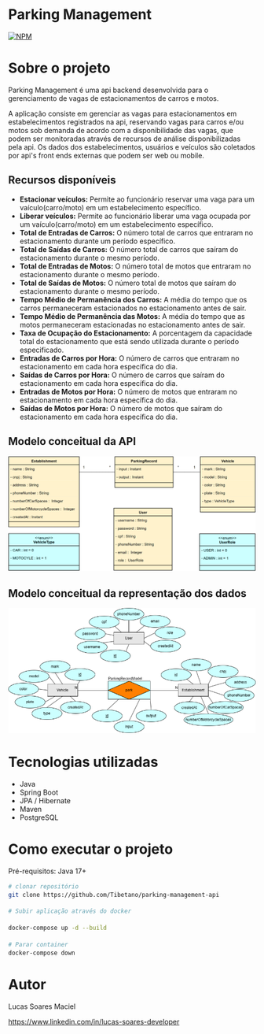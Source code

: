 # Parking Management 
[![NPM](https://img.shields.io/npm/l/react)](https://github.com/Tibetano/parking-management-api/blob/main/LICENSE) 






# Sobre o projeto
Parking Management  é uma api backend desenvolvida para o gerenciamento de vagas de estacionamentos de carros e motos.

A aplicação consiste em gerenciar as vagas para estacionamentos em estabelecimentos registrados na api, reservando vagas para carros e/ou motos sob demanda de acordo com a disponibilidade das vagas, que podem ser monitoradas através de recursos de análise disponibilizadas pela api. Os dados dos estabelecimentos, usuários e veículos são coletados por api's front ends externas que podem ser web ou mobile.

## Recursos disponíveis

- **Estacionar veículos:** Permite ao funcionário reservar uma vaga para um vaículo(carro/moto) em um estabelecimento específico.
- **Liberar veículos:** Permite ao funcionário liberar uma vaga ocupada por um vaículo(carro/moto) em um estabelecimento específico.
- **Total de Entradas de Carros:** O número total de carros que entraram no estacionamento durante um período específico.
- **Total de Saídas de Carros:** O número total de carros que saíram do estacionamento durante o mesmo período.
- **Total de Entradas de Motos:** O número total de motos que entraram no estacionamento durante o mesmo período.
- **Total de Saídas de Motos:** O número total de motos que saíram do estacionamento durante o mesmo período.
- **Tempo Médio de Permanência dos Carros:** A média do tempo que os carros permaneceram estacionados no estacionamento antes de sair.
- **Tempo Médio de Permanência das Motos:** A média do tempo que as motos permaneceram estacionadas no estacionamento antes de sair.
- **Taxa de Ocupação do Estacionamento:** A porcentagem da capacidade total do estacionamento que está sendo utilizada durante o período especificado.
- **Entradas de Carros por Hora:** O número de carros que entraram no estacionamento em cada hora específica do dia.
- **Saídas de Carros por Hora:** O número de carros que saíram do estacionamento em cada hora específica do dia.
- **Entradas de Motos por Hora:** O número de motos que entraram no estacionamento em cada hora específica do dia.
- **Saídas de Motos por Hora:** O número de motos que saíram do estacionamento em cada hora específica do dia.

## Modelo conceitual da API
![Modelo Conceitual](https://raw.githubusercontent.com/Tibetano/assets/main/Diagrama-classes.png)

## Modelo conceitual da representação dos dados
![Modelo ERX](https://raw.githubusercontent.com/Tibetano/assets/main/DIagrama-MERX.png)

# Tecnologias utilizadas
- Java
- Spring Boot
- JPA / Hibernate
- Maven
- PostgreSQL

# Como executar o projeto

Pré-requisitos: Java 17+

```bash
# clonar repositório
git clone https://github.com/Tibetano/parking-management-api

# Subir aplicação através do docker

docker-compose up -d --build

# Parar container
docker-compose down


```



# Autor

Lucas Soares Maciel

https://www.linkedin.com/in/lucas-soares-developer


